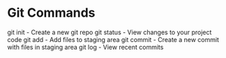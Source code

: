 # Git Commands

git init - Create a new git repo
git status - View changes to your project code
git add - Add files to staging area
git commit - Create a new commit with files in staging area
git log - View recent commits